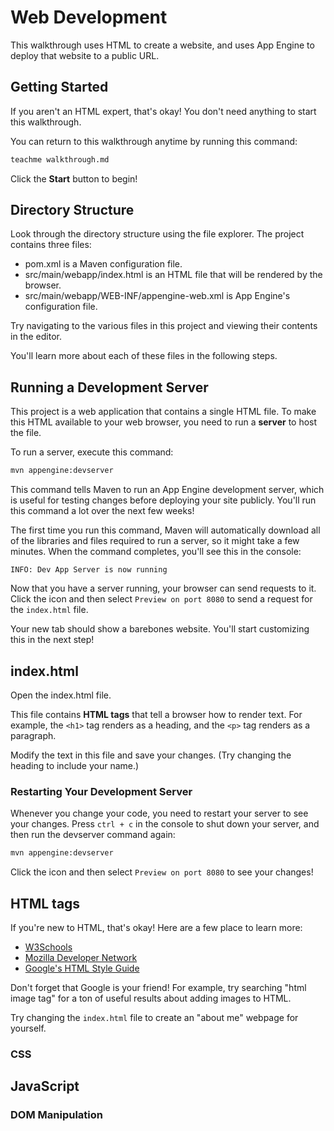 # Web Development

This walkthrough uses HTML to create a website, and uses App Engine to deploy that website to a public URL.

## Getting Started

If you aren't an HTML expert, that's okay! You don't need anything to start this walkthrough.

You can return to this walkthrough anytime by running this command:

```bash
teachme walkthrough.md
```

Click the **Start** button to begin!

## Directory Structure

Look through the directory structure using the file explorer. The project contains three files:

- <walkthrough-editor-open-file filePath="gcloud-tutorials/web-development/pom.xml">pom.xml</walkthrough-editor-open-file> is a Maven configuration file.
- <walkthrough-editor-open-file filePath="gcloud-tutorials/web-development/src/main/webapp/index.html">src/main/webapp/index.html</walkthrough-editor-open-file> is an HTML file that will be rendered by the browser.
- <walkthrough-editor-open-file filePath="gcloud-tutorials/web-development/src/main/webapp/WEB-INF/appengine-web.xml">src/main/webapp/WEB-INF/appengine-web.xml</walkthrough-editor-open-file> is App Engine's configuration file.

Try navigating to the various files in this project and viewing their contents in the editor.

You'll learn more about each of these files in the following steps.

## Running a Development Server

This project is a web application that contains a single HTML file. To make this HTML available to your web browser, you need to run a **server** to host the file.

To run a server, execute this command:

```bash
mvn appengine:devserver
```

This command tells Maven to run an App Engine development server, which is useful for testing changes before deploying your site publicly. You'll run this command a lot over the next few weeks!

The first time you run this command, Maven will automatically download all of the libraries and files required to run a server, so it might take a few minutes. When the command completes, you'll see this in the console:

```
INFO: Dev App Server is now running
```

Now that you have a server running, your browser can send requests to it. Click the <walkthrough-web-preview-icon></walkthrough-web-preview-icon> icon and then select `Preview on port 8080` to send a request for the `index.html` file.

Your new tab should show a barebones website. You'll start customizing this in the next step!

## index.html

Open the <walkthrough-editor-open-file filePath="gcloud-tutorials/web-development/src/main/webapp/index.html">index.html</walkthrough-editor-open-file> file.

This file contains **HTML tags** that tell a browser how to render text. For example, the `<h1>` tag renders as a heading, and the `<p>` tag renders as a paragraph.

Modify the text in this file and save your changes. (Try changing the heading to include your name.)

### Restarting Your Development Server

Whenever you change your code, you need to restart your server to see your changes. Press `ctrl + c` in the console to shut down your server, and then run the devserver command again:

```bash
mvn appengine:devserver
```

Click the <walkthrough-web-preview-icon></walkthrough-web-preview-icon> icon and then select `Preview on port 8080` to see your changes!

## HTML tags

If you're new to HTML, that's okay! Here are a few place to learn more:

- [W3Schools](https://www.w3schools.com/html/default.asp)
- [Mozilla Developer Network](https://developer.mozilla.org/en-US/docs/Learn/Getting_started_with_the_web/HTML_basics)
- [Google's HTML Style Guide](https://google.github.io/styleguide/htmlcssguide.html)

Don't forget that Google is your friend! For example, try searching "html image tag" for a ton of useful results about adding images to HTML.

Try changing the `index.html` file to create an "about me" webpage for yourself.

### CSS

## JavaScript

### DOM Manipulation


